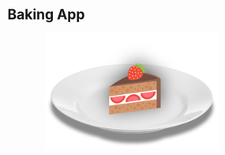 # Baking App
<p align="center">
  <img src="https://raw.githubusercontent.com/abanidas/BakingApp/master/app/src/main/res/drawable/ic_baking_app.png" width=350/>
</p>

